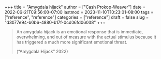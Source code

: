 +++
title = "Amygdala hijack"
author = ["Cash Prokop-Weaver"]
date = 2022-06-21T09:56:00-07:00
lastmod = 2023-11-10T10:23:01-08:00
tags = ["reference", "reference"]
categories = ["reference"]
draft = false
slug = "d3077e94-b0b6-4880-b17f-0cd06fd06008"
+++

> An amygdala hijack is an emotional response that is immediate, overwhelming, and out of measure with the actual stimulus because it has triggered a much more significant emotional threat.
>
> (“Amygdala Hijack” 2022)
